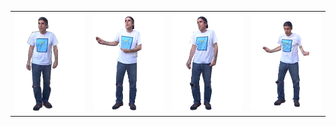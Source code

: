 <table style="border:none;">
<tr>
<td><img src="terry0.gif" width="300px"></td>
<td><img src="terry1.gif" width="300px"></td>
<td><img src="terry2.gif" width="300px"></td>
<td><img src="terry3.gif" width="300px"></td>
</tr>
</table>
